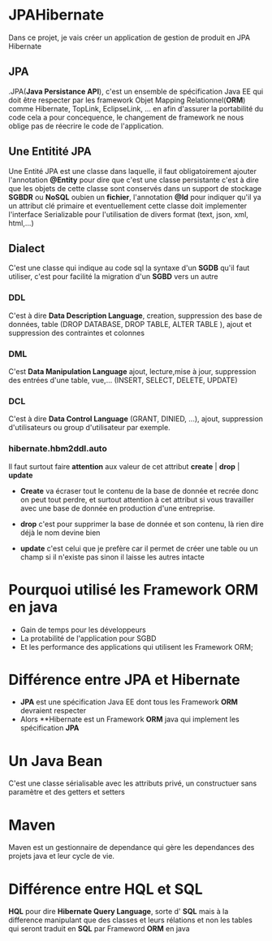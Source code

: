 # JPAHibernate
Dans ce projet, je vais créer un application de gestion de produit en JPA Hibernate

## JPA
.JPA(**Java Persistance API**), c'est un ensemble de spécification Java EE qui doit être respecter par les framework Objet Mapping Relationnel(**ORM**) comme Hibernate, TopLink, EclipseLink, ... en afin d'assurer la portabilité du code cela a pour concequence, le changement de framework ne nous oblige pas de réecrire le code de l'application.

## Une Entitité JPA
Une Entité JPA est une classe dans laquelle, il faut obligatoirement ajouter 
l'annotation **@Entity** pour dire que c'est une classe persistante c'est à dire
que les objets de cette classe sont conservés dans un support de stockage
**SGBDR** ou **NoSQL** oubien un **fichier**, l'annotation **@Id** pour indiquer qu'il ya un attribut clé primaire et eventuellement cette classe doit implementer l'interface Serializable pour l'utilisation de divers format (text, json, xml, html,...)

## Dialect
C'est une classe qui indique au code sql la syntaxe d'un **SGDB** qu'il faut utiliser, c'est pour facilité la migration d'un **SGBD** vers un autre
  
### DDL 
  C'est à dire **Data Description Language**, creation, suppression des base de données, table (DROP DATABASE, DROP TABLE, ALTER TABLE ), ajout et suppression des contraintes et colonnes

### DML 
  C'est **Data Manipulation Language** ajout, lecture,mise à jour, suppression des entrées d'une table, vue,... (INSERT, SELECT, DELETE, UPDATE)
### DCL
  C'est à dire **Data Control Language** (GRANT, DINIED, ...), ajout, suppression d'utilisateurs ou group d'utilisateur par exemple.

### hibernate.hbm2ddl.auto
 Il faut surtout faire **attention** aux valeur de cet attribut **create** | **drop** | **update**

* **Create** va écraser tout le contenu de la base de donnée et recrée donc on peut tout perdre, et surtout attention à cet attribut si vous travailler avec une base de donnée en production d'une entreprise.

* **drop** c'est pour supprimer la base de donnée et son contenu, là rien dire déjà le nom devine bien

* **update** c'est celui que je prefère car il permet de créer une table ou un champ si il n'existe pas sinon il laisse les autres intacte

# Pourquoi utilisé les Framework ORM en java

* Gain de temps pour les développeurs
* La protabilité de l'application pour SGBD
* Et les performance des applications qui utilisent les Framework ORM; 

# Différence entre JPA et Hibernate 

* **JPA** est une spécification Java EE dont tous les Framework **ORM** devraient respecter 
* Alors **Hibernate est un Framework **ORM** java qui implement les spécification **JPA**

# Un Java Bean
C'est une classe sérialisable avec les attributs privé, un constructuer sans paramètre et des getters et setters

# Maven 
Maven est un gestionnaire de dependance qui gère les dependances des projets java et leur cycle de vie.

# Différence entre HQL et SQL
**HQL** pour dire **Hibernate Query Language**, sorte d' **SQL** mais à la difference manipulant que des classes et leurs rélations et non les tables qui seront traduit en **SQL** par Frameword **ORM** en java
